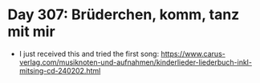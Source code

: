 # Day 307: Brüderchen, komm, tanz mit mir

- I just received this and tried the first song: https://www.carus-verlag.com/musiknoten-und-aufnahmen/kinderlieder-liederbuch-inkl-mitsing-cd-240202.html
